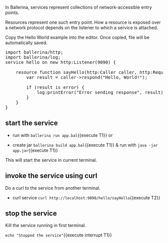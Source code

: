 In Ballerina, services represent collections of network-accessible entry points. 

Resources represent one such entry point. How a resource is exposed over a network protocol depends on the listener to which a service is attached.

Copy the Hello World example into the editor. Once copied, file will be automatically saved.

<pre class="file" data-filename="app.bal" data-target="replace">
import ballerina/http;
import ballerina/log;
service hello on new http:Listener(9090) {

    resource function sayHello(http:Caller caller, http:Request req) {
        var result = caller->respond("Hello, World!");

        if (result is error) {
            log:printError("Error sending response", result);
        }
    }
}
</pre>

## start the service

 - run with `ballerina run app.bal`{{execute T1}} or
  
 - create jar `ballerina build app.bal`{{execute T1}} & run with `java -jar app.jar`{{execute T1}}

This will start the service in current terminal.

## invoke the service using curl

Do a curl to the service from another terminal.

 - curl service `curl http://localhost:9090/hello/sayHello`{{execute T2}}

## stop the service

Kill the service running in first terminal.

`echo "Stopped the service"`{{execute interrupt T1}}
